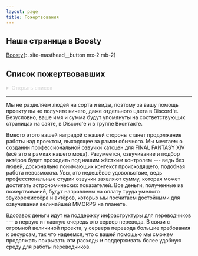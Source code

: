 ```yaml
---
layout: page
title: Пожертвования
---
```


## Наша страница в Boosty

[Boosty](https://boosty.to/xivrus){: .site-masthead__button mx-2 mb-2}

## Список пожертвовавших

<details style="color: #d8d8d8">
  <summary>Открыть список
  </summary>

  * Crossfire Crossfire
  * Ifritu
  * Mellyoker
  * Roman Bobrovskiy
  * Seryoga Yakimov
  * Taimer
  * Tim OBessenger
  * Traet
  * anna_jija
  * kosakovitch
  * speedball
  * Артазаэль
  * Гонзутто
  * Динтра
  * Дмитрий Люман
  * Дмитрий Мурзин
  * Евгений Жолобов
  * Евгений Орлов
  * Максим Ерофеев
  * Марат Сабитов
  * Миё
  * Никита Журавлёв
  * Тимур Беха
</details>

---

Мы не разделяем людей на сорта и виды, поэтому за вашу помощь проекту вы не получите ничего, даже отдельного цвета в Discord'е. Безусловно, ваше имя и сумма будут упомянуты на соответствующих страницах на сайте, в Discord'е и в группе Вконтакте.

Вместо этого вашей наградой с нашей стороны станет продолжение работы над проектом, выходящее за рамки обычного. Мы мечтаем о создании профессиональной озвучки катсцен для FINAL FANTASY XIV (всё это в рамках нашего мода). Разумеется, озвучивание и подбор актёров будет проходить под нашим жёстким контролем --- ведь без людей, досконально понимающих контекст происходящего, подобная работа невозможна. Увы, это недешёвое удовольствие, ведь профессиональные студии озвучки заявляют сумму, которая может достигать астрономических показателей. Все деньги, полученные из пожертвований, будут направлены на оплату труда умелого звукорежиссёра и актёров, которых мы посчитаем достойными для озвучивания величайшей MMORPG на планете.

Вдобавок деньги идут на поддержку инфраструктуры для переводчиков --- в первую и главную очередь это сервер перевода. В связи с огромной величиной проекта, у сервера перевода большие требования к ресурсам, так что надеемся, что с вашей помощью мы сможем продолжать покрывать эти расходы и поддерживать более удобную среду для работы переводчиков.
